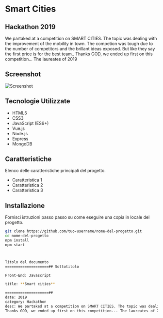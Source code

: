 # Smart Cities 
## Hackathon 2019

We partaked at a competition on SMART CITIES. The topic was dealing with the improvement of the mobility in town. The competion was tough due to the number of competitors and the brillant ideas exposed. But like they say the first price is for the best team..
Thanks GOD, we ended up first on this competition... The laureates of 2019

## Screenshot

![Screenshot](url-del-screenshot)

## Tecnologie Utilizzate

- HTML5
- CSS3
- JavaScript (ES6+)
- Vue.js
- Node.js
- Express
- MongoDB

## Caratteristiche

Elenco delle caratteristiche principali del progetto.

- Caratteristica 1
- Caratteristica 2
- Caratteristica 3

## Installazione

Fornisci istruzioni passo passo su come eseguire una copia in locale del progetto.

```bash
git clone https://github.com/tuo-username/nome-del-progetto.git
cd nome-del-progetto
npm install
npm start



Titolo del documento
====================## Sottotitolo

Front-End: Javascript

title: **Smart cities**

====================##
date: 2019
category: Hackathon
desc: We partaked at a competition on SMART CITIES. The topic was dealing with the improvement of the mobility in town. The competion was tough due to the number of competitors and the brillant ideas exposed. But like they say the first price is for the best team..
Thanks GOD, we ended up first on this competition... The laureates of 2019
